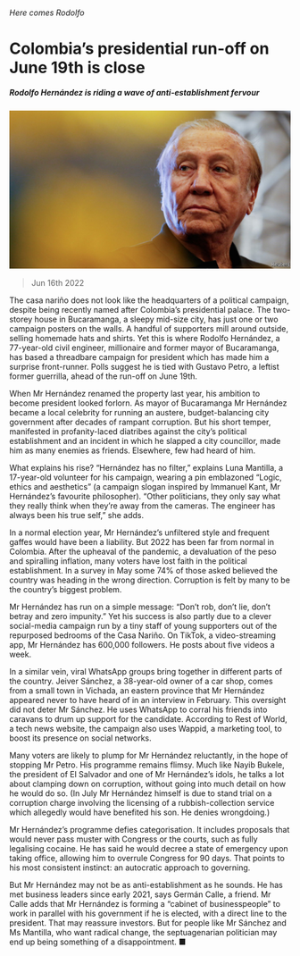 ###### Here comes Rodolfo

# Colombia’s presidential run-off on June 19th is close 

##### Rodolfo Hernández is riding a wave of anti-establishment fervour 

![image](images/20220618_AMP001.jpg) 

> Jun 16th 2022 

The casa nariño does not look like the headquarters of a political campaign, despite being recently named after Colombia’s presidential palace. The two-storey house in Bucaramanga, a sleepy mid-size city, has just one or two campaign posters on the walls. A handful of supporters mill around outside, selling homemade hats and shirts. Yet this is where Rodolfo Hernández, a 77-year-old civil engineer, millionaire and former mayor of Bucaramanga, has based a threadbare campaign for president which has made him a surprise front-runner. Polls suggest he is tied with Gustavo Petro, a leftist former guerrilla, ahead of the run-off on June 19th.

When Mr Hernández renamed the property last year, his ambition to become president looked forlorn. As mayor of Bucaramanga Mr Hernández became a local celebrity for running an austere, budget-balancing city government after decades of rampant corruption. But his short temper, manifested in profanity-laced diatribes against the city’s political establishment and an incident in which he slapped a city councillor, made him as many enemies as friends. Elsewhere, few had heard of him.

What explains his rise? “Hernández has no filter,” explains Luna Mantilla, a 17-year-old volunteer for his campaign, wearing a pin emblazoned “Logic, ethics and aesthetics” (a campaign slogan inspired by Immanuel Kant, Mr Hernández’s favourite philosopher). “Other politicians, they only say what they really think when they’re away from the cameras. The engineer has always been his true self,” she adds. 

In a normal election year, Mr Hernández’s unfiltered style and frequent gaffes would have been a liability. But 2022 has been far from normal in Colombia. After the upheaval of the pandemic, a devaluation of the peso and spiralling inflation, many voters have lost faith in the political establishment. In a survey in May some 74% of those asked believed the country was heading in the wrong direction. Corruption is felt by many to be the country’s biggest problem. 

Mr Hernández has run on a simple message: “Don’t rob, don’t lie, don’t betray and zero impunity.” Yet his success is also partly due to a clever social-media campaign run by a tiny staff of young supporters out of the repurposed bedrooms of the Casa Nariño. On TikTok, a video-streaming app, Mr Hernández has 600,000 followers. He posts about five videos a week. 

In a similar vein, viral WhatsApp groups bring together  in different parts of the country. Jeiver Sánchez, a 38-year-old owner of a car shop, comes from a small town in Vichada, an eastern province that Mr Hernández appeared never to have heard of in an interview in February. This oversight did not deter Mr Sánchez. He uses WhatsApp to corral his friends into caravans to drum up support for the candidate. According to Rest of World, a tech news website, the campaign also uses Wappid, a marketing tool, to boost its presence on social networks. 

Many voters are likely to plump for Mr Hernández reluctantly, in the hope of stopping Mr Petro. His programme remains flimsy. Much like Nayib Bukele, the president of El Salvador and one of Mr Hernández’s idols, he talks a lot about clamping down on corruption, without going into much detail on how he would do so. (In July Mr Hernández himself is due to stand trial on a corruption charge involving the licensing of a rubbish-collection service which allegedly would have benefited his son. He denies wrongdoing.)

Mr Hernández’s programme defies categorisation. It includes proposals that would never pass muster with Congress or the courts, such as fully legalising cocaine. He has said he would decree a state of emergency upon taking office, allowing him to overrule Congress for 90 days. That points to his most consistent instinct: an autocratic approach to governing. 

But Mr Hernández may not be as anti-establishment as he sounds. He has met business leaders since early 2021, says Germán Calle, a friend. Mr Calle adds that Mr Hernández is forming a “cabinet of businesspeople” to work in parallel with his government if he is elected, with a direct line to the president. That may reassure investors. But for people like Mr Sánchez and Ms Mantilla, who want radical change, the septuagenarian politician may end up being something of a disappointment. ■


